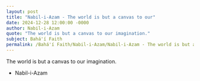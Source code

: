 ```yaml
---
layout: post
title: "Nabil-i-Azam - The world is but a canvas to our"
date: 2024-12-28 12:00:00 -0000
author: Nabil-i-Azam
quote: "The world is but a canvas to our imagination."
subject: Bahá'í Faith
permalink: /Bahá'í Faith/Nabil-i-Azam/Nabil-i-Azam - The world is but a canvas to our
---
```


The world is but a canvas to our imagination.

- Nabil-i-Azam
